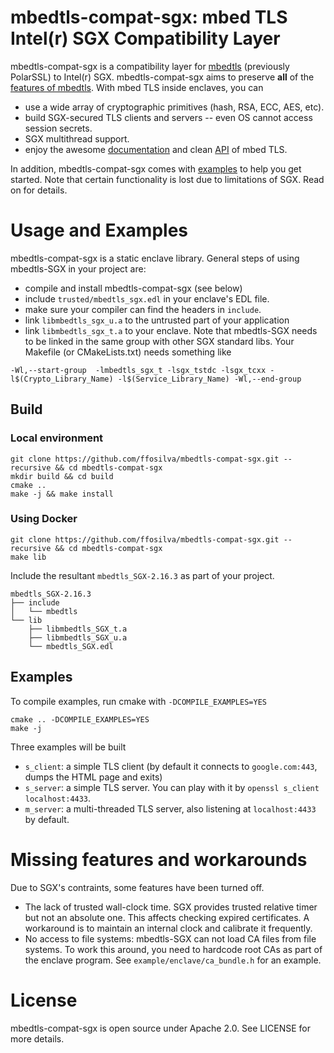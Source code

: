 # mbedtls-compat-sgx: mbed TLS Intel(r) SGX Compatibility Layer

mbedtls-compat-sgx is a compatibility layer for [mbedtls](https://github.com/ARMmbed/mbedtls) (previously PolarSSL) to Intel(r) SGX. mbedtls-compat-sgx aims to preserve **all** of the [features of mbedtls](https://tls.mbed.org/core-features). With mbed TLS inside enclaves, you can

- use a wide array of cryptographic primitives (hash, RSA, ECC, AES, etc).
- build SGX-secured TLS clients and servers -- even OS cannot access session secrets.
- SGX multithread support.
- enjoy the awesome [documentation](https://tls.mbed.org/kb) and clean [API](https://tls.mbed.org/api/) of mbed TLS.

In addition, mbedtls-compat-sgx comes with [examples](https://github.com/ffosilva/mbedtls-compat-sgx/tree/master/example) to help you get started. Note that certain functionality is lost due to limitations of SGX. Read on for details.

# Usage and Examples

mbedtls-compat-sgx is a static enclave library. General steps of using mbedtls-SGX in your project are:

- compile and install mbedtls-compat-sgx (see below)
- include `trusted/mbedtls_sgx.edl` in your enclave's EDL file.
- make sure your compiler can find the headers in `include`.
- link `libmbedtls_sgx_u.a` to the untrusted part of your application
- link `libmbedtls_sgx_t.a` to your enclave. Note that mbedtls-SGX needs to be linked in the same group with other SGX standard libs. Your Makefile (or CMakeLists.txt) needs something like

```
-Wl,--start-group  -lmbedtls_sgx_t -lsgx_tstdc -lsgx_tcxx -l$(Crypto_Library_Name) -l$(Service_Library_Name) -Wl,--end-group
```

## Build

### Local environment
```
git clone https://github.com/ffosilva/mbedtls-compat-sgx.git --recursive && cd mbedtls-compat-sgx
mkdir build && cd build
cmake ..
make -j && make install
```

### Using Docker
```
git clone https://github.com/ffosilva/mbedtls-compat-sgx.git --recursive && cd mbedtls-compat-sgx
make lib
```

Include the resultant `mbedtls_SGX-2.16.3` as part of your project.

```
mbedtls_SGX-2.16.3
├── include
│   └── mbedtls
└── lib
    ├── libmbedtls_SGX_t.a
    ├── libmbedtls_SGX_u.a
    └── mbedtls_SGX.edl

```

## Examples

To compile examples, run cmake with `-DCOMPILE_EXAMPLES=YES`

```
cmake .. -DCOMPILE_EXAMPLES=YES
make -j
```

Three examples will be built

- `s_client`: a simple TLS client (by default it connects to `google.com:443`, dumps the HTML page and exits)
- `s_server`: a simple TLS server. You can play with it by `openssl s_client localhost:4433`.
- `m_server`: a multi-threaded TLS server, also listening at `localhost:4433` by default.

# Missing features and workarounds

Due to SGX's contraints, some features have been turned off.

- The lack of trusted wall-clock time. SGX provides trusted relative timer but not an absolute one. This affects checking expired certificates. A workaround is to maintain an internal clock and calibrate it frequently.
- No access to file systems: mbedtls-SGX can not load CA files from file systems. To work this around, you need to hardcode root CAs as part of the enclave program. See `example/enclave/ca_bundle.h` for an example.

# License

mbedtls-compat-sgx is open source under Apache 2.0. See LICENSE for more details.
